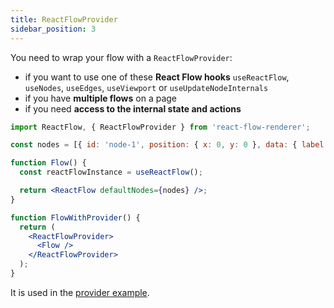 ```yaml
---
title: ReactFlowProvider
sidebar_position: 3
---
```


You need to wrap your flow with a `ReactFlowProvider`:

- if you want to use one of these **React Flow hooks** `useReactFlow`, `useNodes`, `useEdges`, `useViewport` or `useUpdateNodeInternals`
- if you have **multiple flows** on a page
- if you need **access to the internal state and actions**

```jsx
import ReactFlow, { ReactFlowProvider } from 'react-flow-renderer';

const nodes = [{ id: 'node-1', position: { x: 0, y: 0 }, data: { label: 'node 1' } }];

function Flow() {
  const reactFlowInstance = useReactFlow();

  return <ReactFlow defaultNodes={nodes} />;
}

function FlowWithProvider() {
  return (
    <ReactFlowProvider>
      <Flow />
    </ReactFlowProvider>
  );
}
```

It is used in the [provider example](/examples/provider/).
